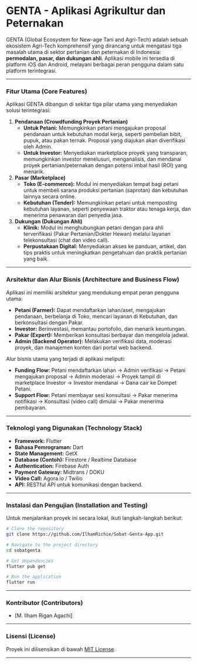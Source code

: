 # GENTA - Aplikasi Agrikultur dan Peternakan

[](https://flutter.dev)
[](https://dart.dev)
[](https://opensource.org/licenses/MIT)

GENTA (Global Ecosystem for New-age Tani and Agri-Tech) adalah sebuah ekosistem Agri-Tech komprehensif yang dirancang untuk mengatasi tiga masalah utama di sektor pertanian dan peternakan di Indonesia: **permodalan, pasar, dan dukungan ahli**. Aplikasi mobile ini tersedia di platform iOS dan Android, melayani berbagai peran pengguna dalam satu platform terintegrasi.

-----

### Fitur Utama (Core Features)

Aplikasi GENTA dibangun di sekitar tiga pilar utama yang menyediakan solusi terintegrasi:

1.  **Pendanaan (Crowdfunding Proyek Pertanian)**
      * **Untuk Petani:** Memungkinkan petani mengajukan proposal pendanaan untuk kebutuhan modal kerja, seperti pembelian bibit, pupuk, atau pakan ternak. Proposal yang diajukan akan diverifikasi oleh Admin.
      * **Untuk Investor:** Menyediakan marketplace proyek yang transparan, memungkinkan investor menelusuri, menganalisis, dan mendanai proyek pertanian/peternakan dengan potensi imbal hasil (ROI) yang menarik.
2.  **Pasar (Marketplace)**
      * **Toko (E-commerce):** Modul ini menyediakan tempat bagi petani untuk membeli sarana produksi pertanian (saprotan) dan kebutuhan lainnya secara online.
      * **Kebutuhan (Tender):** Memungkinkan petani untuk memposting kebutuhan layanan, seperti penyewaan traktor atau tenaga kerja, dan menerima penawaran dari penyedia jasa.
3.  **Dukungan (Dukungan Ahli)**
      * **Klinik:** Modul ini menghubungkan petani dengan para ahli terverifikasi (Pakar Pertanian/Dokter Hewan) melalui layanan telekonsultasi (chat dan video call).
      * **Perpustakaan Digital:** Menyediakan akses ke panduan, artikel, dan tips praktis untuk meningkatkan pengetahuan dan praktik pertanian yang baik.

-----

### Arsitektur dan Alur Bisnis (Architecture and Business Flow)

Aplikasi ini memiliki arsitektur yang mendukung empat peran pengguna utama:

  * **Petani (Farmer):** Dapat mendaftarkan lahan/aset, mengajukan pendanaan, berbelanja di Toko, mencari layanan di Kebutuhan, dan berkonsultasi dengan Pakar.
  * **Investor:** Berinvestasi, memantau portofolio, dan menarik keuntungan.
  * **Pakar (Expert):** Memberikan konsultasi berbayar dan mengelola jadwal.
  * **Admin (Backend Operator):** Melakukan verifikasi data, moderasi proyek, dan manajemen konten dari portal web backend.

Alur bisnis utama yang terjadi di aplikasi meliputi:

  * **Funding Flow:** Petani mendaftarkan lahan -\> Admin verifikasi -\> Petani mengajukan proposal -\> Admin moderasi -\> Proyek tampil di marketplace Investor -\> Investor mendanai -\> Dana cair ke Dompet Petani.
  * **Support Flow:** Petani membayar sesi konsultasi -\> Pakar menerima notifikasi -\> Konsultasi (video call) dimulai -\> Pakar menerima pembayaran.

-----

### Teknologi yang Digunakan (Technology Stack)

  * **Framework:** Flutter
  * **Bahasa Pemrograman:** Dart
  * **State Management:** GetX
  * **Database (Contoh):** Firestore / Realtime Database
  * **Authentication:** Firebase Auth
  * **Payment Gateway:** Midtrans / DOKU
  * **Video Call:** Agora.io / Twilio
  * **API:** RESTful API untuk komunikasi dengan backend.

-----

### Instalasi dan Pengujian (Installation and Testing)

Untuk menjalankan proyek ini secara lokal, ikuti langkah-langkah berikut:

```bash
# Clone the repository
git clone https://github.com/IlhamRichie/Sobat-Genta-App.git

# Navigate to the project directory
cd sobatgenta

# Get dependencies
flutter pub get

# Run the application
flutter run
```

-----

### Kontributor (Contributors)

  * [M. Ilham Rigan Agachi]

-----

### Lisensi (License)

Proyek ini dilisensikan di bawah [MIT License](https://opensource.org/licenses/MIT).

-----
